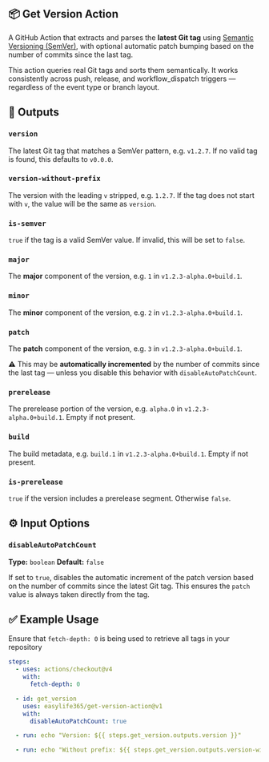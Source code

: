 ## 📦 Get Version Action

A GitHub Action that extracts and parses the **latest Git tag** using [Semantic Versioning (SemVer)](https://semver.org/), with optional automatic patch bumping based on the number of commits since the last tag.

This action queries real Git tags and sorts them semantically. It works consistently across push, release, and workflow\_dispatch triggers — regardless of the event type or branch layout.

## 🚀 Outputs

### `version`

The latest Git tag that matches a SemVer pattern, e.g. `v1.2.7`.
If no valid tag is found, this defaults to `v0.0.0`.

### `version-without-prefix`

The version with the leading `v` stripped, e.g. `1.2.7`.
If the tag does not start with `v`, the value will be the same as `version`.

### `is-semver`

`true` if the tag is a valid SemVer value.
If invalid, this will be set to `false`.

### `major`

The **major** component of the version, e.g. `1` in `v1.2.3-alpha.0+build.1`.

### `minor`

The **minor** component of the version, e.g. `2` in `v1.2.3-alpha.0+build.1`.

### `patch`

The **patch** component of the version, e.g. `3` in `v1.2.3-alpha.0+build.1`.

⚠️ This may be **automatically incremented** by the number of commits since the last tag — unless you disable this behavior with `disableAutoPatchCount`.

### `prerelease`

The prerelease portion of the version, e.g. `alpha.0` in `v1.2.3-alpha.0+build.1`.
Empty if not present.

### `build`

The build metadata, e.g. `build.1` in `v1.2.3-alpha.0+build.1`.
Empty if not present.

### `is-prerelease`

`true` if the version includes a prerelease segment. Otherwise `false`.

## ⚙️ Input Options

### `disableAutoPatchCount`

**Type:** `boolean`
**Default:** `false`

If set to `true`, disables the automatic increment of the patch version based on the number of commits since the latest Git tag.
This ensures the `patch` value is always taken directly from the tag.

## ✅ Example Usage

Ensure that `fetch-depth: 0` is being used to retrieve all tags in your repository

```yaml
steps:
  - uses: actions/checkout@v4
    with:
      fetch-depth: 0

  - id: get_version
    uses: easylife365/get-version-action@v1
    with:
      disableAutoPatchCount: true

  - run: echo "Version: ${{ steps.get_version.outputs.version }}"

  - run: echo "Without prefix: ${{ steps.get_version.outputs.version-without-prefix }}"
```